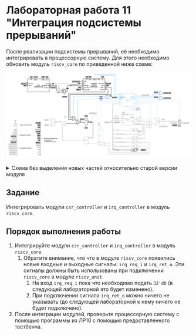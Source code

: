 # Лабораторная работа 11 "Интеграция подсистемы прерываний"

После реализации подсистемы прерываний, её необходимо интегрировать в процессорную систему. Для этого необходимо обновить модуль `riscv_core` по приведенной ниже схеме:

![../../.pic/Labs/lab_08_lsu/fig_01.drawio.png](../../.pic/Labs/lab_10_irq/fig_02.drawio.png)

<details>
<summary>Схема без выделения новых частей относительно старой версии модуля</summary>

![../../.pic/Labs/lab_11_irq_integration/fig_01.drawio.png](../../.pic/Labs/lab_11_irq_integration/fig_01.drawio.png)

</details>

## Задание

Интегрировать модули `csr_controller` и `irq_controller` в модуль `riscv_core`.

## Порядок выполнения работы

1. Интегрируйте модули `csr_controller` и `irq_controller` в модуль `riscv_core`.
   1. Обратите внимание, что что в модуле `riscv_core` появились новые входные и выходные сигналы: `irq_req_i` и `irq_ret_o`. Эти сигналы должны быть использованы при подключении `riscv_core` в модуле `riscv_unit`.
      1. На вход `irq_req_i` пока что необходимо подать `32'd0` (в следующей лабораторной это будет изменено).
      2. При подключении сигнала `irq_ret_o` можно ничего не указывать (до следующей лабораторной к нему ничего не будет подключено).
2. После интеграции модулей, проверьте процессорную систему с помощью программы из ЛР10 с помощью предоставленного тестбенча.
